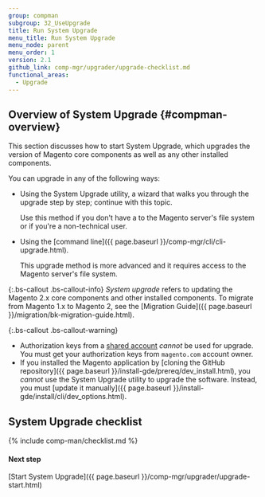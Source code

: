 ```yaml
---
group: compman
subgroup: 32_UseUpgrade
title: Run System Upgrade
menu_title: Run System Upgrade
menu_node: parent
menu_order: 1
version: 2.1
github_link: comp-mgr/upgrader/upgrade-checklist.md
functional_areas:
  - Upgrade
---
```


## Overview of System Upgrade {#compman-overview}
This section discusses how to start System Upgrade, which upgrades the version of Magento core components as well as any other installed components.

You can upgrade in any of the following ways:

*	Using the System Upgrade utility, a wizard that walks you through the upgrade step by step; continue with this topic.

	Use this method if you don't have a to the Magento server's file system or if you're a non-technical user.
*	Using the [command line]({{ page.baseurl }}/comp-mgr/cli/cli-upgrade.html).

	This upgrade method is more advanced and it requires access to the Magento server's file system.	

{:.bs-callout .bs-callout-info}
_System upgrade_ refers to updating the Magento 2.x core components and other installed components. To migrate from Magento 1.x to Magento 2, see the [Migration Guide]({{ page.baseurl }}/migration/bk-migration-guide.html).

{:.bs-callout .bs-callout-warning}
*   Authorization keys from a [shared account](http://docs.magento.com/m2/ce/user_guide/magento/magento-account-share.html) _cannot_ be used for upgrade. You must get your authorization keys from `magento.com` account owner.
*   If you installed the Magento application by [cloning the GitHub repository]({{ page.baseurl }}/install-gde/prereq/dev_install.html), you _cannot_ use the System Upgrade utility to upgrade the software. Instead, you must [update it manually]({{ page.baseurl }}/install-gde/install/cli/dev_options.html).

## System Upgrade checklist
{% include comp-man/checklist.md %}

#### Next step
[Start System Upgrade]({{ page.baseurl }}/comp-mgr/upgrader/upgrade-start.html)
